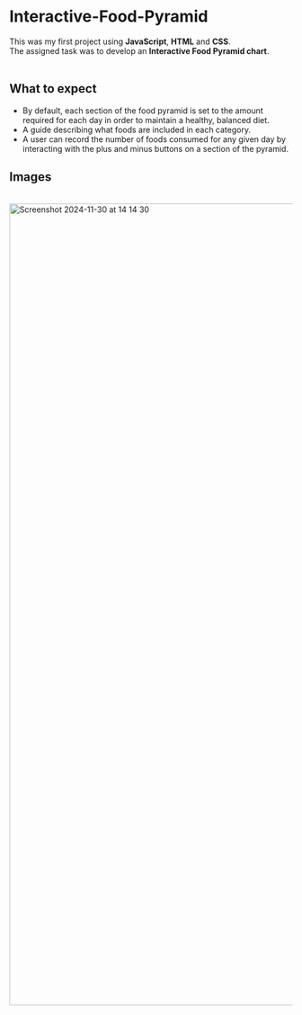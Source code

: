 # Interactive-Food-Pyramid
This was my first project using **JavaScript**, **HTML** and **CSS**.</br> 
The assigned task was to develop an **Interactive Food Pyramid chart**.</br></br>

## What to expect
 - By default, each section of the food pyramid is set to the amount required for each day in order to maintain a healthy, balanced diet.</br>
 - A guide describing what foods are included in each category.</br>
 - A user can record the number of foods consumed for any given day by interacting with the plus and minus buttons on a section of the pyramid.</br>

## Images
</br>
<img width="1427" alt="Screenshot 2024-11-30 at 14 14 30" src="https://github.com/user-attachments/assets/88ccbe28-25d2-46b9-bd30-694dbe1edc9f">
